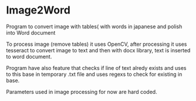 # Image2Word
Program to convert image with tables( with words in japanese and polish into Word document 

To process image (remove tables) it uses OpenCV, after processing it uses tesseract to convert
image to text and then with docx library, text is inserted to word document.

Program have also feature that checks if line of text alredy exists and uses to this base in temporary
.txt file and uses regexs to check for existing in base. 

Parameters used in image processing for now are hard coded.
